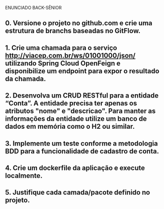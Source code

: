 ENUNCIADO BACK-SÊNIOR

## 0. Versione o projeto no github.com e crie uma estrutura de branchs baseadas no GitFlow.

## 1. Crie uma chamada para o serviço http://viacep.com.br/ws/01001000/json/ utilizando Spring Cloud OpenFeign e disponibilize um endpoint para expor o resultado da chamada.

## 2. Desenvolva um CRUD RESTful para a entidade “Conta”.  A entidade precisa ter apenas os atributos "nome" e "descricao". Para manter as informações da entidade utilize um banco de dados em memória como o H2 ou similar.

## 3. Implemente um teste conforme a metodologia BDD para a funcionalidade de cadastro de conta.

## 4. Crie um dockerfile da aplicação e execute localmente.

## 5. Justifique cada camada/pacote definido no projeto. 